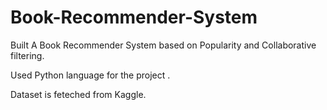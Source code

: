# Book-Recommender-System
Built A Book Recommender System based on Popularity and Collaborative filtering.

Used Python language for the project .

Dataset is feteched from Kaggle.
